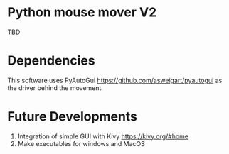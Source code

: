 # Python mouse mover V2
TBD

# Dependencies
This software uses PyAutoGui https://github.com/asweigart/pyautogui as the driver behind the movement. 

# Future Developments
1. Integration of simple GUI with Kivy
https://kivy.org/#home
2. Make executables for windows and MacOS


